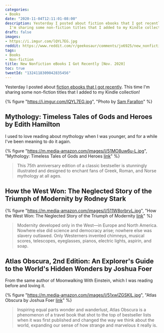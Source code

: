 ```yaml
---
categories:
- Books
date: "2020-11-04T12:11:01-08:00"
description: Yesterday I posted about fiction ebooks that I got recently. This time
  I'm sharing some non-fiction titles that I added to my Kindle collection!
draft: false
images:
- https://i.imgur.com/lQYL7EG.jpg
reddit: https://www.reddit.com/r/geekosaur/comments/jo6925/new_nonfiction_ebooks_i_got_recently_nov_2020/
tags:
- Books
- Non-fiction
title: New Nonfiction eBooks I Got Recently [Nov. 2020]
toc: true
tweetId: "1324118309042835456"
---
```


Yesterday I posted about [fiction ebooks that I got recently](/post/new_ebooks_nov2020). This time I'm sharing some non-fiction titles that I added to my Kindle collection!

{% figure "https://i.imgur.com/lQYL7EG.jpg", "Photo by [Sam Farallon](https://unsplash.com/@farallon?utm_source=unsplash&amp;utm_medium=referral&amp;utm_content=creditCopyText)" %}

<!--more-->

## Mythology: Timeless Tales of Gods and Heroes by Edith Hamilton

I used to love reading about mythology when I was younger, and for a while I've been meaning to do it again.

{% figure "https://m.media-amazon.com/images/I/51MO8uw6u-L.jpg", "Mythology: Timeless Tales of Gods and Heroes [link](https://amzn.to/3p1aPTo)" %}

> This 75th anniversary edition of a classic bestseller is stunningly illustrated and designed to enchant fans of Greek, Roman, and Norse mythology at all ages.

## How the West Won: The Neglected Story of the Triumph of Modernity by Rodney Stark

{% figure "https://m.media-amazon.com/images/I/511W8orbryL.jpg", "How the West Won: The Neglected Story of the Triumph of Modernity [link](https://amzn.to/2I6j1AP)" %}

> Modernity developed only in the West—in Europe and North America. Nowhere else did science and democracy arise; nowhere else was slavery outlawed. Only Westerners invented chimneys, musical scores, telescopes, eyeglasses, pianos, electric lights, aspirin, and soap.
 
## Atlas Obscura, 2nd Edition: An Explorer's Guide to the World's Hidden Wonders by Joshua Foer

From the same author of Moonwalking With Einstein, which I was reading before and loving it.

{% figure "https://m.media-amazon.com/images/I/51xwIZGSKlL.jpg", "Atlas Obscura by Joshua Foer [link](https://amzn.to/2TUIdgg)" %}

> Inspiring equal parts wonder and wanderlust, Atlas Obscura is a phenomenon of a travel book that shot to the top of bestseller lists when it was first published and changed the way we think about the world, expanding our sense of how strange and marvelous it really is.
